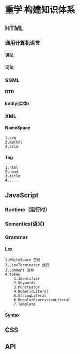 # 重学  构建知识体系

## HTML

### 通用计算机语言
#### 语法
#### 词法

### SGML
#### DTD
#### Entity(实体)

### XML
#### NameSpace
    1.svg
    2.mathml
    3.aria
#### Tag
    1.html
    2.head
    3.title
    4......

## JavaScript
### Runtime（运行时）
### Semantics(语义)
### Grammar
#### Lex
    1.WhiteSpace 空格
    2.LineTerminator 换行
    3.Comment 注释
    4.Token
        1.Identifier
        2.Keywords
        3.Punctuator
        4.NumericLiteral
        5.StringLiteral
        6.RegularExpressionLiteral
        7.Template
#### Syntax
## CSS
## API
